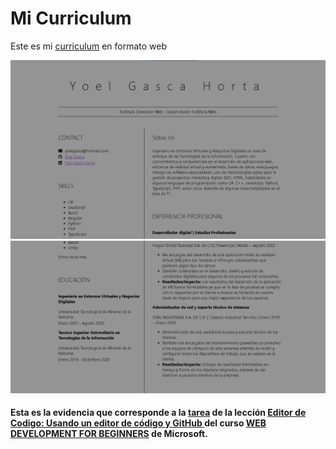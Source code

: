 # Mi Curriculum

Este es mi <a href="">curriculum</a> en formato web

![Alt text](./img/image.png)
![Alt text](./img/image2.png)

#### Esta es la evidencia que corresponde a la <a href="https://github.com/Yoel-Gasca/Chalenges-HW-Web-Dev/blob/main/08-Code-editor-IDE/Using-code-editor/Tarea.md">tarea</a> de la lección <a href="https://github.com/Yoel-Gasca/Chalenges-HW-Web-Dev/blob/main/08-Code-editor-IDE/Using-code-editor/README.es.md">Editor de Codigo: Usando un editor de código y GitHub </a> del curso <a href="https://github.com/microsoft/Web-Dev-For-Beginners">WEB DEVELOPMENT FOR BEGINNERS</a> de Microsoft.